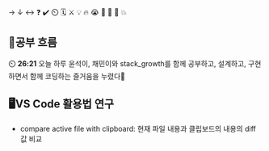 → ↓ ↔ ❓ ✔️ ⏲️ 🗓️ ⚔️ 💡 🔥 😭 👏 🎵 🚨 💥

## 🧠공부 흐름
⏲️ **26:21** 오늘 하루 윤석이, 채민이와 stack_growth를 함께 공부하고, 설계하고, 구현하면서 함께 코딩하는 즐거움을 누렸다🎵  

## 🖥️VS Code 활용법 연구
- compare active file with clipboard: 현재 파일 내용과 클립보드의 내용의 diff 값 비교



